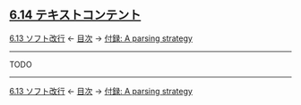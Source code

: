 ## [6.14 テキストコンテント](https://higuma.github.io/github-flabored-markdown/#textual-content)

[6.13 ソフト改行](soft-line-breaks.md)
← [目次](index.md) →
[付録: A parsing strategy](appendix-a-parsing-strategy.md)

------------------------------------------------------------------------

TODO

------------------------------------------------------------------------

[6.13 ソフト改行](soft-line-breaks.md)
← [目次](index.md) →
[付録: A parsing strategy](appendix-a-parsing-strategy.md)
